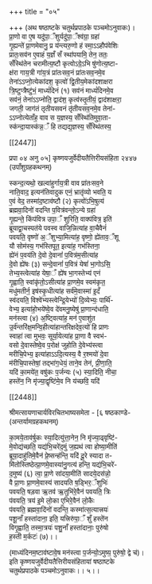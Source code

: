 +++
title = "०५"

+++
(अथ षष्ठाष्टके चतुर्थप्रपाठके पञ्चमोऽनुवाकः)।  
प्रा॒णो वा ए॒ष यदु॑पा॒ँशुर्यदु॑पा॒ँश्व॑ग्रा॒ ग्रहा॑  
गृ॒ह्यन्ते॑ प्रा॒णमेवानु॒ प्र य॑न्त्यरु॒णो ह॑ स्मा॒ऽऽहौप॑वेशिः  
प्रातः॒सव॑न ए॒वाहं य॒ज्ञँ सँ स्था॑पयामि॒ तेन॒ ततः॒  
सँस्थि॑तेन चरामीत्य॒ष्टौ कृत्वोऽग्रे॒ऽभि षु॑णोत्य॒ष्टा-  
क्ष॑रा गाय॒त्री गा॑य॒त्रं प्रा॑तःसव॒नं प्रा॑तःसव॒नमे॒व  
तेना॑ऽऽप्नो॒त्येका॑दश॒ कृत्वो॑ द्वि॒तीय॒मेका॑दशाक्षरा  
त्रि॒ष्टुप्त्रैष्टु॑भं॒ माध्यं॑दिनं (१) सव॑नं माध्यं॑दिनमे॒व  
सव॑नं॒ तेना॑ऽऽप्नोति॒ द्वाद॑श॒ कृत्व॑स्तृ॒तीयं॒ द्वाद॑शाक्षरा॒  
जगती॒ जाग॑तं तृतीयसवनं तृ॑तीयसव॒नमे॒व तेना॑-  
ऽऽप्नोत्येताँह॒ वाव स य॒ज्ञस्य॒ सँस्थि॑तिमुवा॒ता-  
स्क॑न्दा॒यास्क॑न्न॒ँ हि तद्यद्य॒ज्ञस्य॒ सँस्थि॑तस्य॒

[[2447]]

प्रपा ०४ अनु ०५] कृष्णयजुर्वेदीयतैत्तिरीयसंहिता २४४७  
(उपाँशुग्रहकथनम्)

स्कन्द॒त्यथो॒ खल्वा॑हुर्गाय॒त्री वाव प्रा॑तःसव॒ने  
नाति॒वाद॒ इत्यन॑तिवादुक एनं॒ भ्रातृ॑व्यो भवति॒ य  
ए॒वं वेद॒ तस्मा॑द॒ष्टाव॑ष्टौ (२) कृत्वो॑ऽभि॒षुत्य॑  
ब्रह्मवा॒दिनो॑ वदन्ति प॒वित्र॑वन्तो॒ऽन्ये ग्रहा॑  
गृ॒ह्यन्ते॒ किंप॑वित्र उपा॒ँ शुरिति॒ वाक्प॑वित्र॒ इति॑  
ब्रूयाद्वा॒चस्पत॑ये पवस्व वाजि॒न्नित्या॑ह वा॒चैवैनं॑  
पवयति॒ वृष्णो॑ अ॒ँशुभ्या॒मित्या॑ह॒ वृष्णो॒ ह्ये॑ताव॒ँशू  
यौ सोम॑स्य॒ गभ॑स्तिपूत॒ इत्या॑ह॒ गभ॑स्तिना॒  
ह्ये॑नं प॒वय॑ति दे॒वो दे॒वानां॑ प॒वित्र॑म॒सीत्या॑ह  
दे॒वो ह्ये॑षः (३) सन्दे॒वानां॑ प॒वित्रं येषां॑ भा॒गोऽसि॒  
तेभ्य॒स्त्वेत्या॑ह येषा॒ँ ह्ये॑ष भा॒गस्तेभ्य॑ एनं  
गृ॒ह्वाति॒ स्वांकृ॑तो॒ऽसीत्या॑ह प्रा॒णमे॒व स्वम॑कृत॒  
मधु॑मतीर्न॒ इष॑स्कृ॒धीत्या॑ह सर्व॑मे॒वास्मा॑ इ॒दँ  
स्व॑दयति॒ विश्वे॑भ्यस्त्वेन्द्रि॒येभ्यो॑ दि॒व्येभ्यः॒ पार्थि॑-  
वेभ्य॒ इत्या॑हो॒भये॑ष्वे॒व दे॑वमनु॒ष्येषु॑ प्रा॒णान्द॑धाति॒  
मन॑स्त्वा (४) अ॒ष्ट्वित्या॑ह॒ मन॑ ए॒वाशु॑त  
उ॒र्व॑न्तरि॑क्ष॒मन्वि॒हीत्या॑हान्तरिक्षदेव॒त्यो॑ हि प्राणः  
स्वाहा॑ त्वा मुभवः॒ सूर्या॒येत्या॑ह प्रा॒णा वै स्वभ॑-  
वसो दे॒वास्तेष्वे॒व प॒रोक्ष॑ जुहोति दे॒वेभ्य॑स्त्वा  
मरीचि॒पेभ्य॒ इत्या॑हाऽऽदि॒त्यस्य॒ वै र॒श्मयो॑ दे॒वा  
म॑रीचि॒पास्तेषां॒ तद्भा॑ग॒धेयं॒ ताने॒व तेन॑, प्री॒णा॒ति॒  
यदि॑ का॒मये॑त॒ वषु॑कः प॒र्जन्यः (५) स्या॒दिति॒ नीचा॒  
हस्ते॑न॒ नि मृ॑ज्या॒द्वृष्टि॑मे॒व नि य॑च्छवि॒ यदि॑

[[2448]]

श्रीमत्सायणाचार्यविरचितभाष्यसमेता - [६ षष्ठकाण्डे-  
(अन्तर्यामग्रहकथनम्)

का॒मये॒ताव॑र्षुकः स्या॒दित्यु॑त्ता॒नेन॒ नि मृ॑ज्या॒ढ्वृष्टि॑-  
मे॒वोद्य॑च्छति॒ यद्य॑भि॒चरे॑द॒मुं ज॒ह्यथ॑ त्वा होष्या॒मीति॑  
ब्रूया॒दाहु॑तिमे॒वैन॑ प्रे॒ष्सन्ह॑न्ति॒ यदि॑ दू॒रे स्यादा त-  
मि॑तोस्तिष्ठेत्प्रा॒णमे॒वास्या॑नु॒गत्य॑ हन्ति॒ यद्य॑भि॒चरे॑-  
द॒मुष्य॑ (६) त्वा॒ प्रा॒णे सा॑दया॒मीति॑ सादये॒दस॑न्नो॒  
वै प्रा॒णः प्रा॒णमे॒वास्य॑ सादयति ष॒ड्भिर॒ँशुभिः॑  
पवयति॒ षड़वा ऋ॒तव॑ ऋ॒तुभि॑रे॒वैन॑ पवयति॒ त्रिः  
प॑वयति॒ त्रय॑ इ॒मे लो॒का ए॒भिरे॒वैन॑ लो॒कैः  
प॑वयति॒ ब्रह्मवा॒दि॑नो॑ वदन्ति॒ कस्मा॑त्स॒त्यात्त्रयः॑  
पशू॒नाँ हस्ता॑दाना॒ इति॒ यत्त्रिरु॑पा॒ँ शुँ हस्ते॑न  
विगृ॒ह्वाति॒ तस्मा॒त्रयः॑ पशु॒नाँ हस्ता॑दानाः॒ पुरु॑षो  
ह॒स्ती म॒र्कटः॑ (७)।।

(माध्यंदिनम॒ष्टाव॑ष्टावे॒ष मन॑स्त्वा प॒र्जन्यो॒ऽमुष्य॒ पुरु॑षो॒ द्वे च॑)।  
इति कृष्णयजुर्वेदीयतैत्तिरीयसंहितायां षष्ठाष्टके  
चतुर्थप्रपाठके पञ्चमोऽनुवाकः।। ५।।
